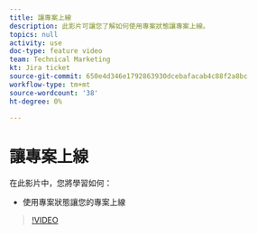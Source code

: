 ```yaml
---
title: 讓專案上線
description: 此影片可讓您了解如何使用專案狀態讓專案上線。
topics: null
activity: use
doc-type: feature video
team: Technical Marketing
kt: Jira ticket
source-git-commit: 650e4d346e1792863930dcebafacab4c88f2a8bc
workflow-type: tm+mt
source-wordcount: '38'
ht-degree: 0%

---
```


# 讓專案上線

在此影片中，您將學習如何：

* 使用專案狀態讓您的專案上線

>[!VIDEO](https://video.tv.adobe.com/v/335093/?quality=12&learn=on)